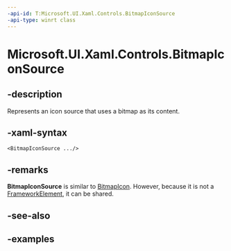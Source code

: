 ```yaml
---
-api-id: T:Microsoft.UI.Xaml.Controls.BitmapIconSource
-api-type: winrt class
---
```


<!-- Class syntax.
public class BitmapIconSource : IconSource, IconSource
-->

# Microsoft.UI.Xaml.Controls.BitmapIconSource

## -description

Represents an icon source that uses a bitmap as its content.

## -xaml-syntax

```xaml
<BitmapIconSource .../>
```

## -remarks

**BitmapIconSource** is similar to [BitmapIcon](bitmapicon.md). However, because it is not a [FrameworkElement](../windows.ui.xaml/frameworkelement.md), it can be shared.

## -see-also

## -examples

